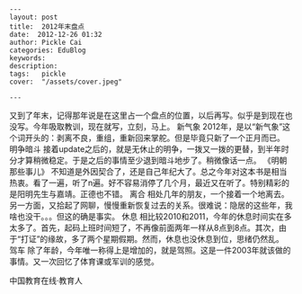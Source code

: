 
    ---
    layout: post  
    title:  2012年末盘点  
    date:  2012-12-26 01:32  
    author: Pickle Cai  
    categories: EduBlog  
    keywords: 
    description:   
    tags:	pickle   
    cover:  "/assets/cover.jpeg"  

    ---  
    
 又到了年末，记得那年说是在这里占一个盘点的位置，以后再写。似乎是到现在也没写。今年吸取教训，现在就写，立刻，马上。 新气象 2012年，是以“新气象”这个词开头的：剥离不良，重组，重新回来掌舵。但是毕竟只新了一个正月而已。 明争暗斗 接着update之后的，就是无休止的明争，一拨又一拨的更替，到半年时分才算稍微稳定。于是之后的事情至少退到暗斗地步了。稍微像话一点。 《明朝那些事儿》 不知道是外因契合了，还是自己年纪大了。总之今年对这本书是相当热衷。看了一遍，听了n遍。好不容易消停了几个月，最近又在听了。特别精彩的是阳明先生与嘉靖。正德也不错。 离合 相处几年的朋友，一个接着一个地离去。另一方面，又拾起了网聊，慢慢重新恢复过去的关系。很难说：隐居的这些年，我啥也没干。。。但这的确是事实。 休息 相比较2010和2011，今年的休息时间实在多太多了。首先，起码上班时间短了，不再像前面两年一样从8点到8点。其次，由于“打证”的缘故，多了两个星期假期。然而，休息也没休息到位，思绪仍然乱。 驾车 除了年龄，今年唯一称得上是增加的，就是驾照。这是一件2003年就该做的事情。又一次回忆了体育课或军训的感觉。								

		    
 中国教育在线·教育人

